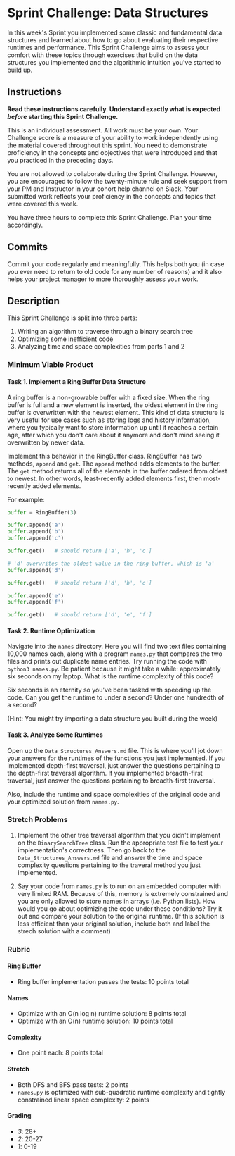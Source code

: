 # Sprint Challenge: Data Structures

In this week's Sprint you implemented some classic and fundamental data structures and learned about how to go about evaluating their respective runtimes and performance. This Sprint Challenge aims to assess your comfort with these topics through exercises that build on the data structures you implemented and the algorithmic intuition you've started to build up.

## Instructions

**Read these instructions carefully. Understand exactly what is expected _before_ starting this Sprint Challenge.**

This is an individual assessment. All work must be your own. Your Challenge score is a measure of your ability to work independently using the material covered throughout this sprint. You need to demonstrate proficiency in the concepts and objectives that were introduced and that you practiced in the preceding days.

You are not allowed to collaborate during the Sprint Challenge. However, you are encouraged to follow the twenty-minute rule and seek support from your PM and Instructor in your cohort help channel on Slack. Your submitted work reflects your proficiency in the concepts and topics that were covered this week.

You have three hours to complete this Sprint Challenge. Plan your time accordingly.

## Commits

Commit your code regularly and meaningfully. This helps both you (in case you ever need to return to old code for any number of reasons) and it also helps your project manager to more thoroughly assess your work.

## Description

This Sprint Challenge is split into three parts:

1. Writing an algorithm to traverse through a binary search tree
2. Optimizing some inefficient code
3. Analyzing time and space complexities from parts 1 and 2

### Minimum Viable Product

#### Task 1. Implement a Ring Buffer Data Structure

A ring buffer is a non-growable buffer with a fixed size. When the ring buffer is full and a new element is inserted, the oldest element in the ring buffer is overwritten with the newest element. This kind of data structure is very useful for use cases such as storing logs and history information, where you typically want to store information up until it reaches a certain age, after which you don't care about it anymore and don't mind seeing it overwritten by newer data.

Implement this behavior in the RingBuffer class. RingBuffer has two methods, `append` and `get`. The `append` method adds elements to the buffer. The `get` method returns all of the elements in the buffer ordered from oldest to newest. In other words, least-recently added elements first, then most-recently added elements.

For example:

```python
buffer = RingBuffer(3)

buffer.append('a')
buffer.append('b')
buffer.append('c')

buffer.get()   # should return ['a', 'b', 'c']

# 'd' overwrites the oldest value in the ring buffer, which is 'a'
buffer.append('d')

buffer.get()   # should return ['d', 'b', 'c']

buffer.append('e')
buffer.append('f')

buffer.get()   # should return ['d', 'e', 'f']
```

#### Task 2. Runtime Optimization

Navigate into the `names` directory. Here you will find two text files containing 10,000 names each, along with a program `names.py` that compares the two files and prints out duplicate name entries. Try running the code with `python3 names.py`. Be patient because it might take a while: approximately six seconds on my laptop. What is the runtime complexity of this code?

Six seconds is an eternity so you've been tasked with speeding up the code. Can you get the runtime to under a second? Under one hundredth of a second?

(Hint: You might try importing a data structure you built during the week)

#### Task 3. Analyze Some Runtimes

Open up the `Data_Structures_Answers.md` file. This is where you'll jot down your answers for the runtimes of the functions you just implemented. If you implemented depth-first traversal, just answer the questions pertaining to the depth-first traversal algorithm. If you implemented breadth-first traversal, just answer the questions pertaining to breadth-first traversal.

Also, include the runtime and space complexities of the original code and your optimized solution from `names.py`.

### Stretch Problems

1. Implement the other tree traversal algorithm that you didn't implement on the `BinarySearchTree` class. Run the appropriate test file to test your implementation's correctness. Then go back to the `Data_Structures_Answers.md` file and answer the time and space complexity questions pertaining to the traveral method you just implemented.

2. Say your code from `names.py` is to run on an embedded computer with very limited RAM. Because of this, memory is extremely constrained and you are only allowed to store names in arrays (i.e. Python lists). How would you go about optimizing the code under these conditions? Try it out and compare your solution to the original runtime. (If this solution is less efficient than your original solution, include both and label the strech solution with a comment)

### Rubric

#### Ring Buffer

- Ring buffer implementation passes the tests: 10 points total

#### Names

- Optimize with an O(n log n) runtime solution: 8 points total
- Optimize with an O(n) runtime solution: 10 points total

#### Complexity

- One point each: 8 points total

#### Stretch

- Both DFS and BFS pass tests: 2 points
- `names.py` is optimized with sub-quadratic runtime complexity and tightly constrained linear space complexity: 2 points

#### Grading

- _3_: 28+
- _2_: 20-27
- _1_: 0-19
